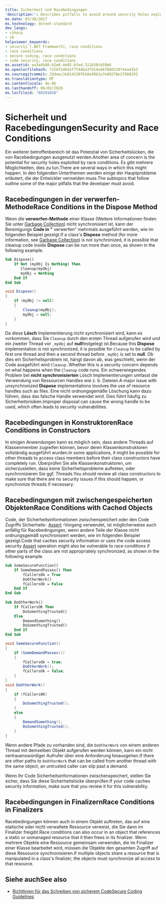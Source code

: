 ```yaml
---
title: Sicherheit und Racebedingungen
'description:': Describes pitfalls to avoid around security holes exploited by race conditions, including dispose methods, constructors, cached objects, and finalizers.
ms.date: 03/30/2017
ms.technology: dotnet-standard
dev_langs:
- csharp
- vb
helpviewer_keywords:
- security [.NET Framework], race conditions
- race conditions
- secure coding, race conditions
- code security, race conditions
ms.assetid: ea3edb80-b2e8-4e85-bfed-311b20cb59b6
ms.openlocfilehash: 715bf240a5f7f44ba3f914ad6788631074aa41b2
ms.sourcegitcommit: 33deec3e814238fb18a49b2a7e89278e27888291
ms.translationtype: MT
ms.contentlocale: de-DE
ms.lasthandoff: 06/02/2020
ms.locfileid: "84291018"
---
```

# <a name="security-and-race-conditions"></a><span data-ttu-id="dd71c-102">Sicherheit und Racebedingungen</span><span class="sxs-lookup"><span data-stu-id="dd71c-102">Security and Race Conditions</span></span>
<span data-ttu-id="dd71c-103">Ein weiterer betroffenbereich ist das Potenzial von Sicherheitslücken, die von Racebedingungen ausgenutzt werden.</span><span class="sxs-lookup"><span data-stu-id="dd71c-103">Another area of concern is the potential for security holes exploited by race conditions.</span></span> <span data-ttu-id="dd71c-104">Es gibt mehrere Möglichkeiten, dies zu tun.</span><span class="sxs-lookup"><span data-stu-id="dd71c-104">There are several ways in which this might happen.</span></span> <span data-ttu-id="dd71c-105">In den folgenden Unterthemen werden einige der Hauptprobleme erläutert, die der Entwickler vermeiden muss.</span><span class="sxs-lookup"><span data-stu-id="dd71c-105">The subtopics that follow outline some of the major pitfalls that the developer must avoid.</span></span>  
  
## <a name="race-conditions-in-the-dispose-method"></a><span data-ttu-id="dd71c-106">Racebedingungen in der verwerfen-Methode</span><span class="sxs-lookup"><span data-stu-id="dd71c-106">Race Conditions in the Dispose Method</span></span>  
 <span data-ttu-id="dd71c-107">Wenn die **verwerfen-Methode** einer Klasse (Weitere Informationen finden Sie unter [Garbage Collection](../garbage-collection/index.md)) nicht synchronisiert ist, kann der Bereinigungs **Code in "** verwerfen" mehrmals ausgeführt werden, wie im folgenden Beispiel gezeigt.</span><span class="sxs-lookup"><span data-stu-id="dd71c-107">If a class's **Dispose** method (for more information, see [Garbage Collection](../garbage-collection/index.md)) is not synchronized, it is possible that cleanup code inside **Dispose** can be run more than once, as shown in the following example.</span></span>  
  
```vb  
Sub Dispose()  
    If Not (myObj Is Nothing) Then  
       Cleanup(myObj)  
       myObj = Nothing  
    End If  
End Sub  
```  
  
```csharp  
void Dispose()
{  
    if (myObj != null)
    {  
        Cleanup(myObj);  
        myObj = null;  
    }  
}  
```  
  
 <span data-ttu-id="dd71c-108">Da diese **Lösch** Implementierung nicht synchronisiert wird, kann es vorkommen, dass Sie `Cleanup` durch den ersten Thread aufgerufen wird und ein zweiter Thread vor `_myObj` auf **null**festgelegt ist.</span><span class="sxs-lookup"><span data-stu-id="dd71c-108">Because this **Dispose** implementation is not synchronized, it is possible for `Cleanup` to be called by first one thread and then a second thread before `_myObj` is set to **null**.</span></span> <span data-ttu-id="dd71c-109">Ob dies ein Sicherheitsproblem ist, hängt davon ab, was geschieht, wenn der Code ausgeführt wird `Cleanup` .</span><span class="sxs-lookup"><span data-stu-id="dd71c-109">Whether this is a security concern depends on what happens when the `Cleanup` code runs.</span></span> <span data-ttu-id="dd71c-110">Ein schwerwiegendes Problem bei **nicht synchronisierten** Lösch Implementierungen umfasst die Verwendung von Ressourcen Handles wie z. b. Dateien.</span><span class="sxs-lookup"><span data-stu-id="dd71c-110">A major issue with unsynchronized **Dispose** implementations involves the use of resource handles such as files.</span></span> <span data-ttu-id="dd71c-111">Eine nicht ordnungsgemäße Löschung kann dazu führen, dass das falsche Handle verwendet wird. Dies führt häufig zu Sicherheitsrisiken.</span><span class="sxs-lookup"><span data-stu-id="dd71c-111">Improper disposal can cause the wrong handle to be used, which often leads to security vulnerabilities.</span></span>  
  
## <a name="race-conditions-in-constructors"></a><span data-ttu-id="dd71c-112">Racebedingungen in Konstruktoren</span><span class="sxs-lookup"><span data-stu-id="dd71c-112">Race Conditions in Constructors</span></span>  
 <span data-ttu-id="dd71c-113">In einigen Anwendungen kann es möglich sein, dass andere Threads auf Klassenmember zugreifen können, bevor deren Klassenkonstruktoren vollständig ausgeführt wurden.</span><span class="sxs-lookup"><span data-stu-id="dd71c-113">In some applications, it might be possible for other threads to access class members before their class constructors have completely run.</span></span> <span data-ttu-id="dd71c-114">Überprüfen Sie alle Klassenkonstruktoren, um sicherzustellen, dass keine Sicherheitsprobleme auftreten, oder synchronisieren Sie ggf. Threads.</span><span class="sxs-lookup"><span data-stu-id="dd71c-114">You should review all class constructors to make sure that there are no security issues if this should happen, or synchronize threads if necessary.</span></span>  
  
## <a name="race-conditions-with-cached-objects"></a><span data-ttu-id="dd71c-115">Racebedingungen mit zwischengespeicherten Objekten</span><span class="sxs-lookup"><span data-stu-id="dd71c-115">Race Conditions with Cached Objects</span></span>  
 <span data-ttu-id="dd71c-116">Code, der Sicherheitsinformationen zwischenspeichert oder den Code Zugriffs Sicherheits- [Assert](../../framework/misc/using-the-assert-method.md) -Vorgang verwendet, ist möglicherweise auch anfällig für Racebedingungen, wenn andere Teile der Klasse nicht ordnungsgemäß synchronisiert werden, wie im folgenden Beispiel gezeigt.</span><span class="sxs-lookup"><span data-stu-id="dd71c-116">Code that caches security information or uses the code access security [Assert](../../framework/misc/using-the-assert-method.md) operation might also be vulnerable to race conditions if other parts of the class are not appropriately synchronized, as shown in the following example.</span></span>  
  
```vb  
Sub SomeSecureFunction()  
    If SomeDemandPasses() Then  
        fCallersOk = True  
        DoOtherWork()  
        fCallersOk = False  
    End If  
End Sub  
  
Sub DoOtherWork()  
    If fCallersOK Then  
        DoSomethingTrusted()  
    Else  
        DemandSomething()  
        DoSomethingTrusted()  
    End If  
End Sub  
```  
  
```csharp  
void SomeSecureFunction()
{  
    if (SomeDemandPasses())
    {  
        fCallersOk = true;  
        DoOtherWork();  
        fCallersOk = false;  
    }  
}  
void DoOtherWork()
{  
    if (fCallersOK)
    {  
        DoSomethingTrusted();  
    }  
    else
    {  
        DemandSomething();  
        DoSomethingTrusted();  
    }  
}  
```  
  
 <span data-ttu-id="dd71c-117">Wenn andere Pfade zu vorhanden sind, die `DoOtherWork` von einem anderen Thread mit demselben Objekt aufgerufen werden können, kann ein nicht vertrauenswürdiger Aufrufer über eine Anforderung hinausgehen.</span><span class="sxs-lookup"><span data-stu-id="dd71c-117">If there are other paths to `DoOtherWork` that can be called from another thread with the same object, an untrusted caller can slip past a demand.</span></span>  
  
 <span data-ttu-id="dd71c-118">Wenn Ihr Code Sicherheitsinformationen zwischenspeichert, stellen Sie sicher, dass Sie diese Sicherheitslücke überprüfen.</span><span class="sxs-lookup"><span data-stu-id="dd71c-118">If your code caches security information, make sure that you review it for this vulnerability.</span></span>  
  
## <a name="race-conditions-in-finalizers"></a><span data-ttu-id="dd71c-119">Racebedingungen in Finalizern</span><span class="sxs-lookup"><span data-stu-id="dd71c-119">Race Conditions in Finalizers</span></span>  
 <span data-ttu-id="dd71c-120">Racebedingungen können auch in einem Objekt auftreten, das auf eine statische oder nicht verwaltete Ressource verweist, die Sie dann im Finalizer freigibt.</span><span class="sxs-lookup"><span data-stu-id="dd71c-120">Race conditions can also occur in an object that references a static or unmanaged resource that it then frees in its finalizer.</span></span> <span data-ttu-id="dd71c-121">Wenn mehrere Objekte eine Ressource gemeinsam verwenden, die im Finalizer einer Klasse bearbeitet wird, müssen die Objekte den gesamten Zugriff auf diese Ressource synchronisieren.</span><span class="sxs-lookup"><span data-stu-id="dd71c-121">If multiple objects share a resource that is manipulated in a class's finalizer, the objects must synchronize all access to that resource.</span></span>  
  
## <a name="see-also"></a><span data-ttu-id="dd71c-122">Siehe auch</span><span class="sxs-lookup"><span data-stu-id="dd71c-122">See also</span></span>

- [<span data-ttu-id="dd71c-123">Richtlinien für das Schreiben von sicherem Code</span><span class="sxs-lookup"><span data-stu-id="dd71c-123">Secure Coding Guidelines</span></span>](secure-coding-guidelines.md)
